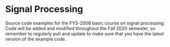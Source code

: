 # Signal Processing

Source code examples for the FYS-2006 basic course on signal processing. Code will be added and modified throughout the Fall 2020 semester, so remember to regularly pull and update to make sure that you have the latest version of the example code.
